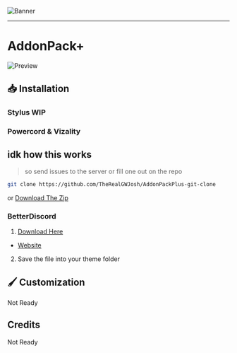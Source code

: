 ![Banner](https://raw.githubusercontent.com/TheRealGWJosh/AddonPackPlus/main/assets/Previews/Addon-Banner.jpg)

---

# AddonPack+
![Preview](https://raw.githubusercontent.com/TheRealGWJosh/AddonPackPlus/main/assets/Previews/Preview-Image.jpg)

## 📥 Installation

### Stylus WIP


### Powercord & Vizality
## idk how this works
>  so send issues to the server or fill one out on the repo

```sh
git clone https://github.com/TheRealGWJosh/AddonPackPlus-git-clone
```
or [Download The Zip](https://api.github.com/repos/TheRealGWJosh/AddonPackPlus/zipball/main)

### BetterDiscord

1. [Download Here](https://therealgwjosh.github.io/BetterDiscordStuff/downloader/?theme=AddonPackPlus)
-  [Website](https://therealgwjosh.github.io/BetterDiscordStuff/)
2. Save the file into your theme folder

## 🖌️ Customization

Not Ready

## Credits

Not Ready
